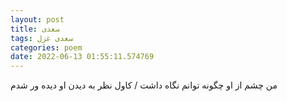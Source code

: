 ```yaml
---
layout: post
title: سعدی
tags: سعدی غزل
categories: poem
date: 2022-06-13 01:55:11.574769
---
```


من چشم از او چگونه توانم نگاه داشت / کاول نظر به دیدن او دیده ور شدم